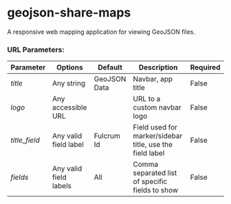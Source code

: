 geojson-share-maps
===========

A responsive web mapping application for viewing GeoJSON files.

### URL Parameters:

| Parameter     | Options                 | Default       | Description                                              | Required |
| ------------- | ----------------------- | ------------- | -------------------------------------------------------- | -------- |
| _title_       | Any string              | GeoJSON Data  | Navbar, app title                                        | False    |
| _logo_        | Any accessible URL      |               | URL to a custom navbar logo                              | False    |
| _title_field_ | Any valid field label   | Fulcrum Id    | Field used for marker/sidebar title, use the field label | False    |
| _fields_      | Any valid field labels  | All           | Comma separated list of specific fields to show          | False    |
